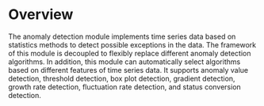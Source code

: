 # Overview<a name="EN-US_TOPIC_0000001311416516"></a>

The anomaly detection module implements time series data based on statistics methods to detect possible exceptions in the data. The framework of this module is decoupled to flexibly replace different anomaly detection algorithms. In addition, this module can automatically select algorithms based on different features of time series data. It supports anomaly value detection, threshold detection, box plot detection, gradient detection, growth rate detection, fluctuation rate detection, and status conversion detection.

